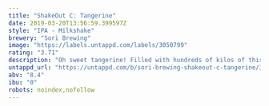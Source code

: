 ```yaml
---
title: "ShakeOut C: Tangerine"
date: 2019-03-20T13:56:59.399597Z
style: "IPA - Milkshake"
brewery: "Sori Brewing"
image: "https://labels.untappd.com/labels/3050799"
rating: "3.71"
description: "Oh sweet tangerine! Filled with hundreds of kilos of this sweet fruit, this tropical ShakeOut just tickles your taste buds. If that was not enough, we double dry-hopped this with a big hit of Citra and some Mosaic. "
untappd_url: "https://untappd.com/b/sori-brewing-shakeout-c-tangerine/3050799"
abv: "8.4"
ibu: "0"
robots: noindex,nofollow
---
```

